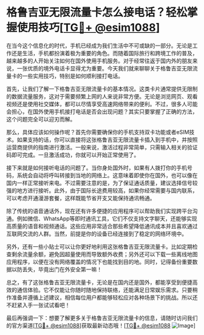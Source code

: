 # 格鲁吉亚无限流量卡怎么接电话？轻松掌握使用技巧[[TG💪+ @esim1088](https://t.me/s/esim1088)]

在当今这个信息化的时代，手机已经成为我们生活中不可或缺的一部分。无论是工作还是生活，手机都扮演着极为重要的角色。而随着国际旅行和跨境工作的普及，越来越多的人开始关注如何在国外使用手机服务。对于经常往返于国内外的朋友来说，一张优质的境外电话卡显得尤为重要。今天我们就来聊聊关于格鲁吉亚无限流量卡的一些实用技巧，特别是如何顺利接打电话。

首先，让我们了解一下格鲁吉亚无限流量卡的基本情况。这类卡片通常提供无限制的数据流量服务，这对于需要频繁上网的人来说非常方便。无论是浏览网页、观看视频还是使用社交媒体，都可以尽情享受高速网络带来的便利。不过，很多人可能会担心，在国外使用手机接打电话是否会出现问题？其实只要掌握了正确的方法，这个问题完全可以迎刃而解。

那么，具体应该如何操作呢？首先你需要确保你的手机支持双卡功能或者eSIM技术。如果支持的话，你可以直接将这张格鲁吉亚无限流量卡插入到手机中，并按照运营商提供的指南进行激活。一般来说，激活过程非常简单，只需输入相关的验证码即可完成。一旦激活成功，你就可以开始正常使用了。

接下来就是如何接听电话的问题了。当你身处国外时，如果有人拨打你的手机号码，系统会自动将呼叫转接到当地的网络上。这意味着即使你在国外，也可以像在国内一样正常接听来电。不过需要注意的是，为了保证通话质量，建议选择信号较强的地方进行接听。此外，由于国际长途费用较高，如果你经常需要与国内联系，可以考虑开通漫游套餐，这样既能节省开支又能保持通讯畅通。

除了传统的语音通话外，现在还有许多便捷的应用程序可以帮助我们实现跨平台沟通。例如微信、WhatsApp等即时通讯工具，它们不仅支持文字聊天，还能够实现高质量的语音和视频通话。这些应用非常适合那些希望降低通讯成本并且喜欢通过互联网交流的人群。当然，前提是你的设备已经连接到了稳定的网络环境中。

另外，还有一些小贴士可以让你更好地利用这张格鲁吉亚无限流量卡。比如定期检查剩余流量余额，避免因超量使用而导致额外收费；另外还可以下载一些离线地图应用程序，以便在没有网络覆盖的情况下也能找到目的地。同时，记得备份重要数据以防丢失，毕竟出门在外安全第一嘛！

总之，有了这张格鲁吉亚无限流量卡，无论是在国内还是国外，都能享受到便捷高效的通信体验。它不仅能让你随时随地保持联络，还能满足日常娱乐需求。只要稍作准备并遵循上述建议，相信每位用户都能够轻松应对各种场景下的挑战。所以还不赶紧入手一张试试看吧！

最后再强调一下：想要了解更多关于格鲁吉亚无限流量卡的信息，请随时访问我们的官方渠道[[TG💪+ @esim1088](https://t.me/s/esim1088)]获取最新动态哦！[[TG💪+ @esim1088](https://t.me/s/esim1088) ![Image](https://i.postimg.cc/4NQfJmqS/Snipaste-2025-05-13-00-14-12.png)]
